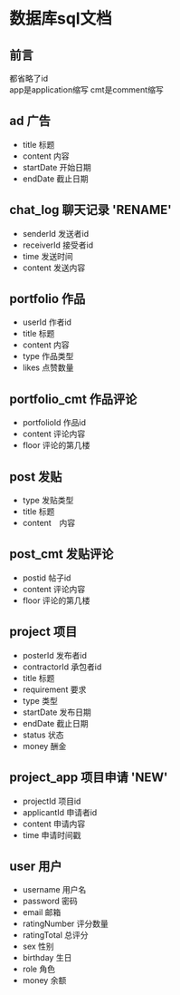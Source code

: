 # 数据库sql文档
## 前言
都省略了id  
app是application缩写
cmt是comment缩写

## ad 广告 
* title 标题
* content 内容
* startDate 开始日期
* endDate 截止日期
## chat_log 聊天记录 'RENAME'
* senderId 发送者id
* receiverId 接受者id
* time 发送时间
* content 发送内容
## portfolio 作品 
* userId 作者id
* title 标题
* content 内容
* type 作品类型
* likes 点赞数量
## portfolio_cmt 作品评论
* portfolioId 作品id
* content 评论内容
* floor 评论的第几楼
## post 发贴
* type 发贴类型
* title 标题
* content　内容
## post_cmt 发贴评论
* postid 帖子id
* content 评论内容
* floor 评论的第几楼
## project 项目
* posterId 发布者id
* contractorId 承包者id
* title 标题
* requirement 要求
* type 类型
* startDate 发布日期
* endDate 截止日期
* status 状态
* money 酬金
## project_app 项目申请 'NEW'
* projectId 项目id
* applicantId 申请者id
* content 申请内容
* time 申请时间戳
## user 用户 
* username 用户名
* password 密码
* email 邮箱
* ratingNumber 评分数量
* ratingTotal 总评分
* sex 性别
* birthday 生日
* role 角色
* money 余额
